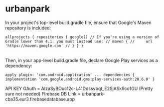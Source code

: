 # urbanpark

In your project's top-level build.gradle file, ensure that Google's Maven repository is included:


`allprojects {
    repositories {
        google()
        // If you're using a version of Gradle lower than 4.1, you must instead use:
        // maven {
        //     url 'https://maven.google.com'
        // }
    }
}`


<br>Then, in your app-level build.gradle file, declare Google Play services as a dependency:


`apply plugin: 'com.android.application'
    ...
    dependencies {
        implementation 'com.google.android.gms:play-services-auth:20.6.0'
    }`

API KEY GAuth = AIzaSyBOuc12c-L41Ddssvbqt_E2SjASk9co1GU (Pretty sure not needed)
FIrebase DB Link = urbanpark-cba35.eur3.firebasedatabase.app
